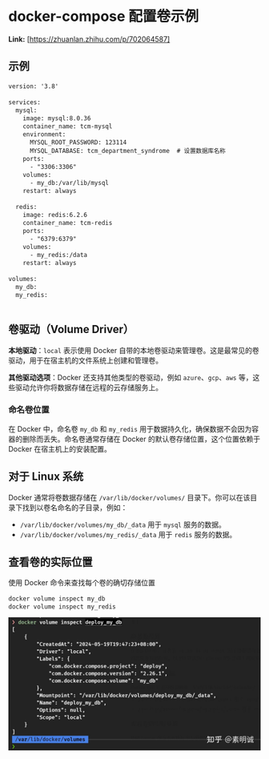 # docker-compose 配置卷示例



 **Link:** [https://zhuanlan.zhihu.com/p/702064587]

## 示例  
```
version: '3.8'
​
services:
  mysql:
    image: mysql:8.0.36
    container_name: tcm-mysql
    environment:
      MYSQL_ROOT_PASSWORD: 123114
      MYSQL_DATABASE: tcm_department_syndrome  # 设置数据库名称
    ports:
      - "3306:3306"
    volumes:
      - my_db:/var/lib/mysql
    restart: always
​
  redis:
    image: redis:6.2.6
    container_name: tcm-redis
    ports:
      - "6379:6379"
    volumes:
      - my_redis:/data
    restart: always
​
volumes:
  my_db:
  my_redis:
​
```
## 卷驱动（Volume Driver）  

**本地驱动**：`local` 表示使用 Docker 自带的本地卷驱动来管理卷。这是最常见的卷驱动，用于在宿主机的文件系统上创建和管理卷。

**其他驱动选项**：Docker 还支持其他类型的卷驱动，例如 `azure`、`gcp`、`aws` 等，这些驱动允许你将数据存储在远程的云存储服务上。

### 命名卷位置  

在 Docker 中，命名卷 `my_db` 和 `my_redis` 用于数据持久化，确保数据不会因为容器的删除而丢失。命名卷通常存储在 Docker 的默认卷存储位置，这个位置依赖于 Docker 在宿主机上的安装配置。

## 对于 Linux 系统  

Docker 通常将卷数据存储在 `/var/lib/docker/volumes/` 目录下。你可以在该目录下找到以卷名命名的子目录，例如：

* `/var/lib/docker/volumes/my_db/_data` 用于 `mysql` 服务的数据。
* `/var/lib/docker/volumes/my_redis/_data` 用于 `redis` 服务的数据。

## 查看卷的实际位置  

使用 Docker 命令来查找每个卷的确切存储位置

```
docker volume inspect my_db
docker volume inspect my_redis
```
![fd4f966765ca36274af8a8435f7ec47a](../image/fd4f966765ca36274af8a8435f7ec47a.jpg)

